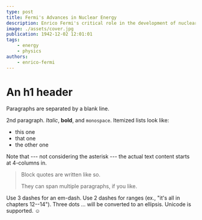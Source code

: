 ```yaml
---
type: post
title: Fermi's Advances in Nuclear Energy
description: Enrico Fermi's critical role in the development of nuclear energy and its uses.
image: ./assets/cover.jpg
publication: 1942-12-02 12:01:01
tags: 
    - energy
    - physics
authors: 
    - enrico-fermi
---
```




# An h1 header

Paragraphs are separated by a blank line.

2nd paragraph. *Italic*, **bold**, and `monospace`. Itemized lists
look like:

  * this one
  * that one
  * the other one

Note that --- not considering the asterisk --- the actual text
content starts at 4-columns in.

> Block quotes are
> written like so.
>
> They can span multiple paragraphs,
> if you like.

Use 3 dashes for an em-dash. Use 2 dashes for ranges (ex., "it's all
in chapters 12--14"). Three dots ... will be converted to an ellipsis.
Unicode is supported. ☺
